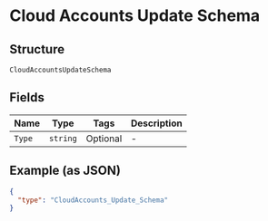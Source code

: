 
# Cloud Accounts Update Schema

## Structure

`CloudAccountsUpdateSchema`

## Fields

| Name | Type | Tags | Description |
|  --- | --- | --- | --- |
| `Type` | `string` | Optional | - |

## Example (as JSON)

```json
{
  "type": "CloudAccounts_Update_Schema"
}
```

